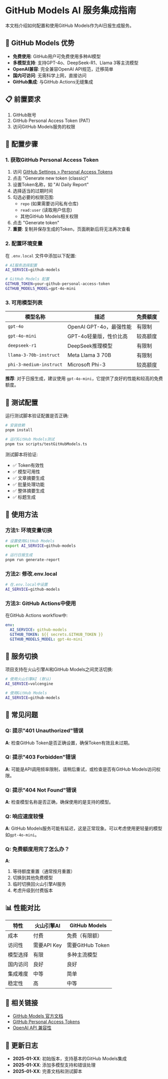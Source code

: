 # GitHub Models AI 服务集成指南

本文档介绍如何配置和使用GitHub Models作为AI日报生成服务。

## 🌟 GitHub Models 优势

- **免费使用**: GitHub用户可免费使用多种AI模型
- **多模型支持**: 支持GPT-4o、DeepSeek-R1、Llama 3等主流模型
- **OpenAI兼容**: 完全兼容OpenAI API规范，迁移简单
- **国内可访问**: 无需科学上网，直接访问
- **GitHub集成**: 与GitHub Actions无缝集成

## 📋 前置要求

1. GitHub账号
2. GitHub Personal Access Token (PAT)
3. 访问GitHub Models服务的权限

## 🔧 配置步骤

### 1. 获取GitHub Personal Access Token

1. 访问 [GitHub Settings > Personal Access Tokens](https://github.com/settings/tokens)
2. 点击 "Generate new token (classic)"
3. 设置Token名称，如 "AI Daily Report"
4. 选择适当的过期时间
5. 勾选必要的权限范围:
   - `repo` (如果需要访问私有仓库)
   - `read:user` (读取用户信息)
   - 其他GitHub Models相关权限
6. 点击 "Generate token"
7. **重要**: 复制并保存生成的Token，页面刷新后将无法再次查看

### 2. 配置环境变量

在 `.env.local` 文件中添加以下配置:

```bash
# AI服务选择配置
AI_SERVICE=github-models

# GitHub Models 配置
GITHUB_TOKEN=your-github-personal-access-token
GITHUB_MODELS_MODEL=gpt-4o-mini
```

### 3. 可用模型列表

| 模型名称 | 描述 | 免费额度 |
|---------|------|----------|
| `gpt-4o` | OpenAI GPT-4o，最强性能 | 有限制 |
| `gpt-4o-mini` | GPT-4o轻量版，性价比高 | 较高额度 |
| `deepseek-r1` | DeepSeek推理模型 | 有限制 |
| `llama-3-70b-instruct` | Meta Llama 3 70B | 有限制 |
| `phi-3-medium-instruct` | Microsoft Phi-3 | 较高额度 |

**推荐**: 对于日报生成，建议使用 `gpt-4o-mini`，它提供了良好的性能和较高的免费额度。

## 🧪 测试配置

运行测试脚本验证配置是否正确:

```bash
# 安装依赖
pnpm install

# 运行GitHub Models测试
pnpm tsx scripts/testGitHubModels.ts
```

测试脚本将验证:
- ✅ Token有效性
- ✅ 模型可用性
- ✅ 文章摘要生成
- ✅ 批量处理功能
- ✅ 整体摘要生成
- ✅ 标题生成

## 🚀 使用方法

### 方法1: 环境变量切换

```bash
# 设置使用GitHub Models
export AI_SERVICE=github-models

# 运行日报生成
pnpm run generate-report
```

### 方法2: 修改.env.local

```bash
# 在.env.local中设置
AI_SERVICE=github-models
```

### 方法3: GitHub Actions中使用

在GitHub Actions workflow中:

```yaml
env:
  AI_SERVICE: github-models
  GITHUB_TOKEN: ${{ secrets.GITHUB_TOKEN }}
  GITHUB_MODELS_MODEL: gpt-4o-mini
```

## 🔄 服务切换

项目支持在火山引擎AI和GitHub Models之间灵活切换:

```bash
# 使用火山引擎AI (默认)
AI_SERVICE=volcengine

# 使用GitHub Models
AI_SERVICE=github-models
```

## 🐛 常见问题

### Q: 提示"401 Unauthorized"错误
**A**: 检查GitHub Token是否正确设置，确保Token有效且未过期。

### Q: 提示"403 Forbidden"错误
**A**: 可能是API调用频率限制，请稍后重试，或检查是否有GitHub Models访问权限。

### Q: 提示"404 Not Found"错误
**A**: 检查模型名称是否正确，确保使用的是支持的模型。

### Q: 响应速度较慢
**A**: GitHub Models服务可能有延迟，这是正常现象。可以考虑使用更轻量的模型如`gpt-4o-mini`。

### Q: 免费额度用完了怎么办？
**A**: 
1. 等待额度重置（通常按月重置）
2. 切换到其他免费模型
3. 临时切换回火山引擎AI服务
4. 考虑升级到付费版本

## 📊 性能对比

| 特性 | 火山引擎AI | GitHub Models |
|------|------------|---------------|
| 成本 | 付费 | 免费（有限额） |
| 访问性 | 需要API Key | 需要GitHub Token |
| 模型选择 | 有限 | 多种主流模型 |
| 国内访问 | 良好 | 良好 |
| 集成难度 | 中等 | 简单 |
| 稳定性 | 高 | 中等 |

## 🔗 相关链接

- [GitHub Models 官方文档](https://docs.github.com/en/github-models)
- [GitHub Personal Access Tokens](https://github.com/settings/tokens)
- [OpenAI API 兼容性](https://platform.openai.com/docs/api-reference)

## 📝 更新日志

- **2025-01-XX**: 初始版本，支持基本的GitHub Models集成
- **2025-01-XX**: 添加多模型支持和错误处理
- **2025-01-XX**: 完善文档和测试脚本